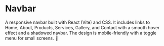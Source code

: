 # Navbar
A responsive navbar built with React (Vite) and CSS. It includes links to Home, About, Products, Services, Gallery, and Contact with a smooth hover effect and a shadowed navbar. The design is mobile-friendly with a toggle menu for small screens. 🚀
